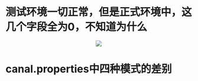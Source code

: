

# 测试环境一切正常，但是正式环境中，这几个字段全为0，不知道为什么
<div align="center">

![](http://image.wenzhihuai.com/images/2018042101385616022393.png)

</div>


# canal.properties中四种模式的差别


# 